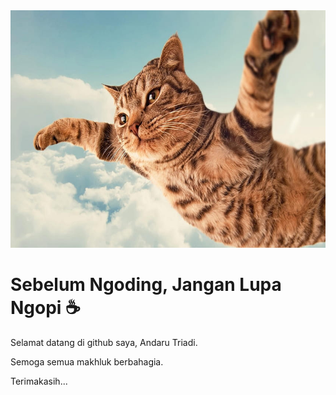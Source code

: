 <img src="flyingcat.jpg" height="380">
<h1>Sebelum Ngoding, Jangan Lupa Ngopi ☕</h1>
<p>Selamat datang di github saya, Andaru Triadi.</p>
<p>Semoga semua makhluk berbahagia.</p>
<p>Terimakasih...</p>
